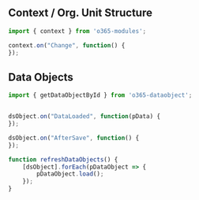 ## Context / Org. Unit Structure
```typescript
import { context } from 'o365-modules';

context.on("Change", function() {
});
```

## Data Objects
```typescript
import { getDataObjectById } from 'o365-dataobject';


dsObject.on("DataLoaded", function(pData) {
});

dsObject.on("AfterSave", function() {
});

function refreshDataObjects() {
    [dsObject].forEach(pDataObject => {
        pDataObject.load();
    });
}
```
